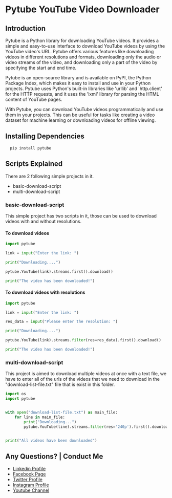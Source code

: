 # Pytube YouTube Video Downloader

## Introduction

Pytube is a Python library for downloading YouTube videos. It provides a simple and easy-to-use interface to download YouTube videos by using the YouTube video's URL. Pytube offers various features like downloading videos in different resolutions and formats, downloading only the audio or video streams of the video, and downloading only a part of the video by specifying the start and end time.

Pytube is an open-source library and is available on PyPI, the Python Package Index, which makes it easy to install and use in your Python projects. Pytube uses Python's built-in libraries like 'urllib' and 'http.client' for the HTTP requests, and it uses the 'lxml' library for parsing the HTML content of YouTube pages.

With Pytube, you can download YouTube videos programmatically and use them in your projects. This can be useful for tasks like creating a video dataset for machine learning or downloading videos for offline viewing.

## Installing Dependencies

  ```
    pip install pytube
  ```

## Scripts Explained

There are 2 following simple projects in it.

- basic-download-script
- multi-download-script



### basic-download-script

This simple project has two scripts in it, those can be used to download videos with and without resolutions.

#### To download videos

```python
import pytube

link = input("Enter the link: ")

print("Downloading....")

pytube.YouTube(link).streams.first().download()

print("The video has been downloaded!")
```

#### To download videos with resolutions

```python
import pytube

link = input("Enter the link: ")

res_data = input("Please enter the resolution: ")

print("Downloading....")

pytube.YouTube(link).streams.filter(res=res_data).first().download()

print("The video has been downloaded!")
```

### multi-download-script

This project is aimed to download multiple videos at once with a text file, we have to enter all of the urls of the videos that we need to download in the "download-list-file.txt" file that is exist in this folder.

```Python
import os
import pytube


with open("download-list-file.txt") as main_file:
	for line in main_file:
		print("Downloading...")
		pytube.YouTube(line).streams.filter(res='240p').first().download()


print("All videos have been downloaded")
```

Any Questions? | Conduct Me
---

* [Linkedin Profile](https://www.linkedin.com/in/shalomshan-selvakumar-423aaa1aa/)
* [Facebook Page](https://web.facebook.com/selvakumar.shalomshan)
* [Twitter Profile](https://mobile.twitter.com/SHALOMSHANS)
* [Instagram Profile](https://www.instagram.com/shalomshanselvakumar/)
* [Youtube Channel](https://www.youtube.com/channel/UCeQfTqz1hxhe_Lt37I2JLDg)
